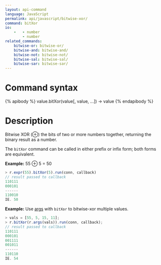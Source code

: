 ```yaml
---
layout: api-command
language: JavaScript
permalink: api/javascript/bitwise-xor/
command: bitXor
io:
    -   - number
        - number
related_commands:
    bitwise-or: bitwise-or/
    bitwise-and: bitwise-and/
    bitwise-not: bitwise-not/
    bitwise-sal: bitwise-sal/
    bitwise-sar: bitwise-sar/
---
```


# Command syntax #

{% apibody %}
value.bitXor(value[, value, ...]) &rarr; value
{% endapibody %}

# Description #

Bitwise XOR (⊕) the bits of two or more numbers together, returning the binary result as a number.

The `bitXor` command can be called in either prefix or infix form; both forms are equivalent.

__Example:__ 55 ⊕ 5 = 50

```js
> r.expr(55).bitXor(5).run(conn, callback)
// result passed to callback
110111
000101
------
110010
IE. 50
```

__Example:__ Use [args](/api/javascript/args) with `bitXor` to bitwise-xor multiple values.

```js
> vals = [55, 5, 15, 11];
> r.bitXor(r.args(vals)).run(conn, callback);
// result passed to callback
110111
000101
001111
001011
------
110110
IE. 54
```
